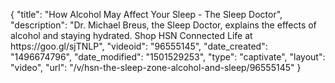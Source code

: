 {
    "title": "How Alcohol May Affect Your Sleep - The Sleep Doctor",
    "description": "Dr. Michael Breus, the Sleep Doctor, explains the effects of alcohol and staying hydrated. Shop HSN Connected Life at https:\/\/goo.gl\/sjTNLP",
    "videoid": "96555145",
    "date_created": "1496674796",
    "date_modified": "1501529253",
    "type": "captivate",
    "layout": "video",
    "url": "\/v\/hsn-the-sleep-zone-alcohol-and-sleep\/96555145"
}